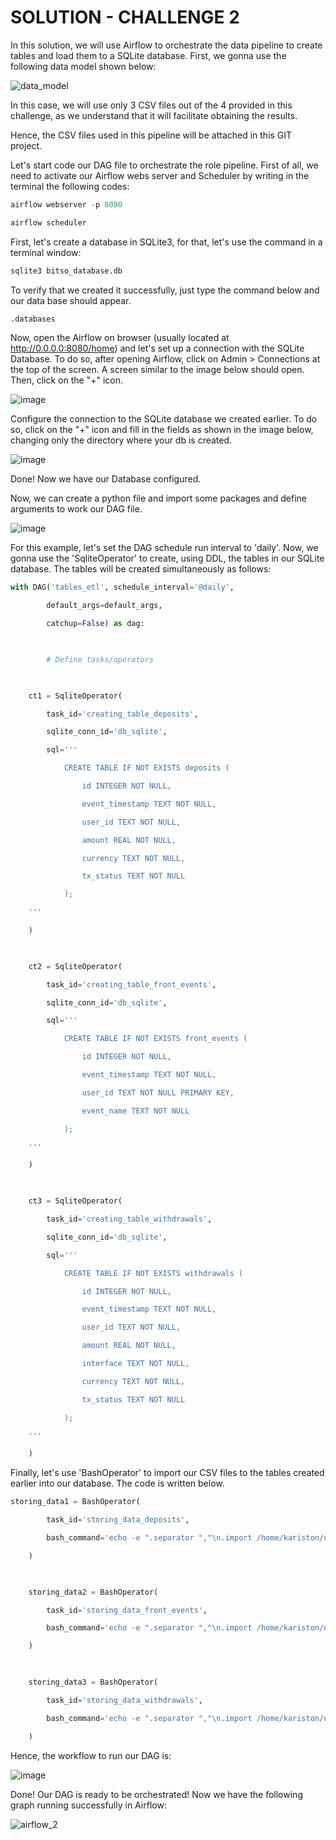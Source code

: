 # SOLUTION - CHALLENGE 2 

In this solution, we will use Airflow to orchestrate the data pipeline to create tables and load them to a SQLite database. 
First, we gonna use the following data model shown below:

![data_model](https://github.com/ksldados/Projetos-de-Machine-Learning-Engineering-by-Kariston/assets/114116067/193505e8-dbf5-4860-acdb-45749e80d1d1)


In this case, we will use only 3 CSV files out of the 4 provided in this challenge, as we understand that it will facilitate obtaining the results. 

Hence, the CSV files used in this pipeline will be attached in this GIT project.

Let's start code our DAG file to orchestrate the role pipeline. First of all, we need to activate our Airflow webs server and  Scheduler by writing in the terminal the following codes:


```python
airflow webserver -p 8080
```

```python
airflow scheduler
```

First, let's create a database in SQLite3, for that, let's use the command in a terminal window:

```python
sqlite3 bitso_database.db
```
To verify that we created it successfully, just type the command below and our data base should appear.

```python
.databases
```

Now, open the Airflow on browser (usually located at http://0.0.0.0:8080/home) and let's set up a connection with the SQLite Database. To do so, after opening Airflow, click on Admin > Connections at the top of the screen.
A screen similar to the image below should open. Then, click on the "+" icon.

![image](https://github.com/ksldados/Projetos-de-Machine-Learning-Engineering-by-Kariston/assets/114116067/0048e901-ef68-4b12-8070-71f2c7b0a76e)

Configure the connection to the SQLite database we created earlier. To do so, click on the "+" icon and fill in the fields as shown in the image below, changing only the directory where your db is created.

![image](https://github.com/ksldados/Projetos-de-Machine-Learning-Engineering-by-Kariston/assets/114116067/9494fa0d-e5cc-4906-8c66-0d9a31e08860)

Done! Now we have our Database configured.

Now, we can create a python file and import some packages and define arguments to work our DAG file.

![image](https://github.com/ksldados/Projetos-de-Machine-Learning-Engineering-by-Kariston/assets/114116067/dbcf6540-43f2-45d2-86c8-dfc136e16bdf)

For this example, let's set the DAG schedule run interval to 'daily'. Now, we gonna use the 'SqliteOperator' to create, using DDL, the tables in our SQLite database.
The tables will be created simultaneously as follows:

```python
with DAG('tables_etl', schedule_interval='@daily',

        default_args=default_args,

        catchup=False) as dag:

        

        # Define tasks/operators

        

    ct1 = SqliteOperator(

        task_id='creating_table_deposits',

        sqlite_conn_id='db_sqlite',

        sql='''

            CREATE TABLE IF NOT EXISTS deposits (

		        id INTEGER NOT NULL,

		        event_timestamp TEXT NOT NULL,

		        user_id TEXT NOT NULL,

		        amount REAL NOT NULL,

		        currency TEXT NOT NULL,

		        tx_status TEXT NOT NULL

		    );

	''' 

    )

    

    ct2 = SqliteOperator(

        task_id='creating_table_front_events',

        sqlite_conn_id='db_sqlite',

        sql='''

            CREATE TABLE IF NOT EXISTS front_events (

		        id INTEGER NOT NULL,

		        event_timestamp TEXT NOT NULL,

		        user_id TEXT NOT NULL PRIMARY KEY,

		        event_name TEXT NOT NULL

		    );

	''' 

    )

    

    ct3 = SqliteOperator(

        task_id='creating_table_withdrawals',

        sqlite_conn_id='db_sqlite',

        sql='''

            CREATE TABLE IF NOT EXISTS withdrawals (

		        id INTEGER NOT NULL,

		        event_timestamp TEXT NOT NULL,

		        user_id TEXT NOT NULL,

		        amount REAL NOT NULL,

		        interface TEXT NOT NULL,

		        currency TEXT NOT NULL,

		        tx_status TEXT NOT NULL

		    );

	''' 

    )
```
    
Finally, let's use 'BashOperator' to import our CSV files to the tables created earlier into our database. The code is written below.

```python
storing_data1 = BashOperator(

        task_id='storing_data_deposits',

        bash_command='echo -e ".separator ","\n.import /home/kariston/datalake_bitso/deposit_sample_data.csv deposits" | sqlite3 /home/kariston/bitso_database.db'

    )

    

    storing_data2 = BashOperator(

        task_id='storing_data_front_events',

        bash_command='echo -e ".separator ","\n.import /home/kariston/datalake_bitso/event_sample_data.csv front_events" | sqlite3 /home/kariston/bitso_database.db'

    )

    

    storing_data3 = BashOperator(

        task_id='storing_data_withdrawals',

        bash_command='echo -e ".separator ","\n.import /home/kariston/datalake_bitso/withdrawals_sample_data.csv withdrawals" | sqlite3 /home/kariston/bitso_database.db'

    )
```

Hence, the workflow to run our DAG is:

![image](https://github.com/ksldados/Projetos-de-Machine-Learning-Engineering-by-Kariston/assets/114116067/3f0754a6-3fed-4741-92e9-a166da755056)

Done! Our DAG is ready to be orchestrated! Now we have the following graph running successfully in Airflow:

![airflow_2](https://github.com/ksldados/Projetos-de-Machine-Learning-Engineering-by-Kariston/assets/114116067/726498b6-0a16-4128-bd08-e7bffcaa7b9e)

